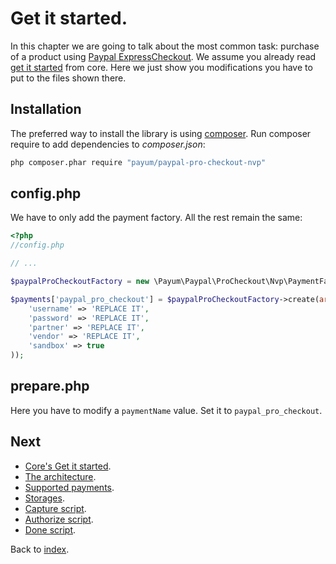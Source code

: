 # Get it started.

In this chapter we are going to talk about the most common task: purchase of a product using [Paypal ExpressCheckout](https://www.paypal.com/webapps/mpp/paypal-payments-pro).
We assume you already read [get it started](https://github.com/Payum/Payum/blob/master/src/Payum/Core/Resources/docs/get-it-started.md) from core.
Here we just show you modifications you have to put to the files shown there.

## Installation

The preferred way to install the library is using [composer](http://getcomposer.org/).
Run composer require to add dependencies to _composer.json_:

```bash
php composer.phar require "payum/paypal-pro-checkout-nvp"
```

## config.php

We have to only add the payment factory. All the rest remain the same:


```php
<?php
//config.php

// ...

$paypalProCheckoutFactory = new \Payum\Paypal\ProCheckout\Nvp\PaymentFactory();

$payments['paypal_pro_checkout'] = $paypalProCheckoutFactory->create(array(
    'username' => 'REPLACE IT',
    'password' => 'REPLACE IT',
    'partner' => 'REPLACE IT',
    'vendor' => 'REPLACE IT',
    'sandbox' => true
));
```

## prepare.php

Here you have to modify a `paymentName` value. Set it to `paypal_pro_checkout`.

## Next 

* [Core's Get it started](https://github.com/Payum/Core/blob/master/Resources/docs/get-it-started.md).
* [The architecture](https://github.com/Payum/Core/blob/master/Resources/docs/the-architecture.md).
* [Supported payments](https://github.com/Payum/Core/blob/master/Resources/docs/supported-payments.md).
* [Storages](https://github.com/Payum/Core/blob/master/Resources/docs/storages.md).
* [Capture script](https://github.com/Payum/Core/blob/master/Resources/docs/capture-script.md).
* [Authorize script](https://github.com/Payum/Core/blob/master/Resources/docs/authorize-script.md).
* [Done script](https://github.com/Payum/Core/blob/master/Resources/docs/done-script.md).

Back to [index](index.md).
